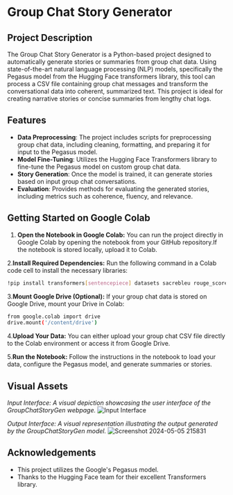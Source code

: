 # Group Chat Story Generator


## Project Description
The Group Chat Story Generator is a Python-based project designed to automatically generate stories or summaries from group chat data. Using state-of-the-art natural language processing (NLP) models, specifically the Pegasus model from the Hugging Face transformers library, this tool can process a CSV file containing group chat messages and transform the conversational data into coherent, summarized text. This project is ideal for creating narrative stories or concise summaries from lengthy chat logs.

## Features
- **Data Preprocessing**: The project includes scripts for preprocessing group chat data, including cleaning, formatting, and preparing it for input to the Pegasus model.
- **Model Fine-Tuning**: Utilizes the Hugging Face Transformers library to fine-tune the Pegasus model on custom group chat data.
- **Story Generation**: Once the model is trained, it can generate stories based on input group chat conversations.
- **Evaluation**: Provides methods for evaluating the generated stories, including metrics such as coherence, fluency, and relevance.

## Getting Started on Google Colab 
1. **Open the Notebook in Google Colab:**
     You can run the project directly in Google Colab by opening the notebook from your GitHub repository.If the notebook is stored locally, upload it to Colab.
   
2.**Install Required Dependencies:**
    Run the following command in a Colab code cell to install the necessary libraries:
   ```bash
  !pip install transformers[sentencepiece] datasets sacrebleu rouge_score py7zr -q
  ```

3.**Mount Google Drive (Optional):**
    If your group chat data is stored on Google Drive, mount your Drive in Colab:
  ```bash
  from google.colab import drive
  drive.mount('/content/drive')
  ```
  
4.**Upload Your Data:**
    You can either upload your group chat CSV file directly to the Colab environment or access     it from Google Drive.
  
5.**Run the Notebook:**
  Follow the instructions in the notebook to load your data, configure the Pegasus model, and     generate summaries or stories.


## Visual Assets
*Input Interface: A visual depiction showcasing the user interface of the GroupChatStoryGen webpage.*
![Input Interface](https://github.com/Aakash2003jain/GroupChatStoryGeneration/assets/102961260/b5b9eb7c-5eed-43f5-83ff-45101bf8ad2c)

*Output Interface: A visual representation illustrating the output generated by the GroupChatStoryGen model.*
![Screenshot 2024-05-05 215831](https://github.com/Aakash2003jain/GroupChatStoryGeneration/assets/102961260/dbadaa15-441b-4a60-b458-42b98be3a60f)


## Acknowledgements
- This project utilizes the Google's Pegasus model.
- Thanks to the Hugging Face team for their excellent Transformers library.



